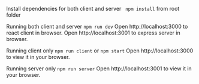 Install dependencies for both client and server
``` npm install``` from root folder

Running both client and server ```npm run dev```
Open http://localhost:3000 to react client in browser.
Open http://localhost:3001 to express server in browser.

Running client only ```npm run client``` or ```npm start```
Open http://localhost:3000 to view it in your browser.

Running server only ```npm run server```
Open http://localhost:3001 to view it in your browser.
